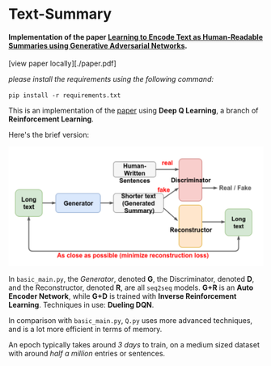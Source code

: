 # Text-Summary

#### Implementation of the paper [**Learning to Encode Text as Human-Readable Summaries using Generative Adversarial Networks**][paper].

[view paper locally][./paper.pdf]

_please install the requirements using the following command:_

`pip install -r requirements.txt`



This is an implementation of the [paper][paper] using **Deep Q Learning**, a branch of **Reinforcement Learning**. 

Here's the brief version:

![short-version](./short_version.png)

In `basic_main.py`, the _Generator_, denoted **G**, the Discriminator, denoted **D**, and the Reconstructor, denoted **R**, are all `seq2seq` models. **G+R** is an **Auto Encoder Network**, while **G+D** is trained with **Inverse Reinforcement Learning**. Techniques in use: **Dueling DQN**.

In comparison with `basic_main.py`, `Q.py` uses more advanced techniques, and is a lot more efficient in terms of memory.

An epoch typically takes around _3 days_ to train, on a medium sized dataset with around _half a million_ entries or sentences.

[paper]: http://speech.ee.ntu.edu.tw/~tlkagk/paper/learning-encode-text.pdf
